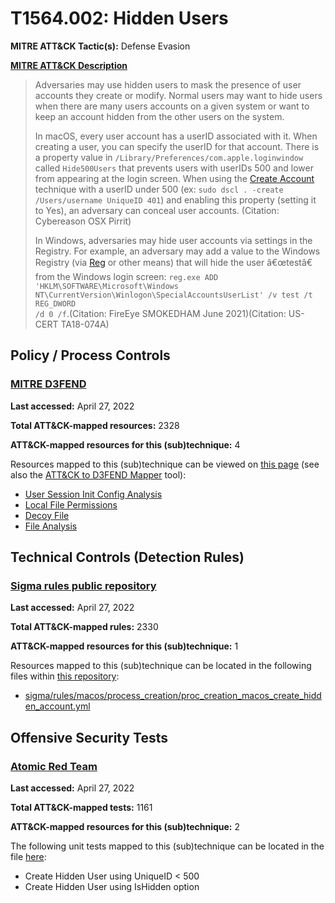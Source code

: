 # T1564.002: Hidden Users
**MITRE ATT&CK Tactic(s):** Defense Evasion

**[MITRE ATT&CK Description](https://attack.mitre.org/techniques/T1564/002)**
<blockquote>Adversaries may use hidden users to mask the presence of user accounts they create or modify. Normal users may want to hide users when there are many users accounts on a given system or want to keep an account hidden from the other users on the system.

In macOS, every user account has a userID associated with it. When creating a user, you can specify the userID for that account. There is a property value in <code>/Library/Preferences/com.apple.loginwindow</code> called <code>Hide500Users</code> that prevents users with userIDs 500 and lower from appearing at the login screen. When using the [Create Account](https://attack.mitre.org/techniques/T1136) technique with a userID under 500 (ex: <code>sudo dscl . -create /Users/username UniqueID 401</code>) and enabling this property (setting it to Yes), an adversary can conceal user accounts. (Citation: Cybereason OSX Pirrit)

In Windows, adversaries may hide user accounts via settings in the Registry. For example, an adversary may add a value to the Windows Registry (via [Reg](https://attack.mitre.org/software/S0075) or other means) that will hide the user â€œtestâ€ from the Windows login screen: <code>reg.exe ADD 'HKLM\SOFTWARE\Microsoft\Windows NT\CurrentVersion\Winlogon\SpecialAccountsUserList' /v test /t REG_DWORD /d 0 /f</code>.(Citation: FireEye SMOKEDHAM June 2021)(Citation: US-CERT TA18-074A)</blockquote>

## Policy / Process Controls
### [MITRE D3FEND](https://d3fend.mitre.org/)
**Last accessed:** April 27, 2022

**Total ATT&CK-mapped resources:** 2328

**ATT&CK-mapped resources for this (sub)technique:** 4

Resources mapped to this (sub)technique can be viewed on [this page](https://d3fend.mitre.org/) (see also the [ATT&CK to D3FEND Mapper](https://d3fend.mitre.org/tools/attack-mapper) tool):

* [User Session Init Config Analysis](https://d3fend.mitre.org/techniques/d3f:UserSessionInitConfigAnalysis)
* [Local File Permissions](https://d3fend.mitre.org/techniques/d3f:LocalFilePermissions)
* [Decoy File](https://d3fend.mitre.org/techniques/d3f:DecoyFile)
* [File Analysis](https://d3fend.mitre.org/techniques/d3f:FileAnalysis)

## Technical Controls (Detection Rules)
### [Sigma rules public repository](https://github.com/SigmaHQ/sigma)
**Last accessed:** April 27, 2022

**Total ATT&CK-mapped rules:** 2330

**ATT&CK-mapped resources for this (sub)technique:** 1

Resources mapped to this (sub)technique can be located in the following files within [this repository](https://github.com/SigmaHQ/sigma/tree/master/rules):

* [sigma/rules/macos/process_creation/proc_creation_macos_create_hidden_account.yml](https://github.com/SigmaHQ/sigma/blob/master/rules/macos/process_creation/proc_creation_macos_create_hidden_account.yml)


## Offensive Security Tests
### [Atomic Red Team](https://github.com/redcanaryco/atomic-red-team)
**Last accessed:** April 27, 2022

**Total ATT&CK-mapped tests:** 1161

**ATT&CK-mapped resources for this (sub)technique:** 2

The following unit tests mapped to this (sub)technique can be located in the file [here](https://github.com/redcanaryco/atomic-red-team/tree/master/atomics/T1564.002/T1564.002.yaml):

* Create Hidden User using UniqueID < 500
* Create Hidden User using IsHidden option

